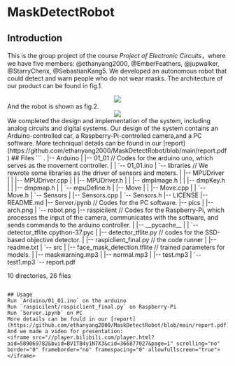 # MaskDetectRobot
## Introduction
This is the group project of the course *Project of Electronic Circuits*，where we have five members: @ethanyang2000, @EmberFeathers, @jupwalker, @StarryChenx, @SebastianKang5. We developed an autonomous robot that could detect and warn people who do not wear masks. The architecture of our product can be found in fig.1.  
<div align=center><img src="[url](https://github.com/ethanyang2000/MaskDetectRobot/blob/main/pics/arch.png)" width="  "></div>
And the robot is shown as fig.2.  
<div align=center><img src="[url](https://github.com/ethanyang2000/MaskDetectRobot/blob/main/pics/robot.png)" width="  "></div>  
We completed the design and implementation of the system, including analog circuits and digital systems. Our design of the system contains an Arduino-controlled car, a Raspberry-Pi-controlled camera,and a PC software. More techniqual details can be found in our [report](https://github.com/ethanyang2000/MaskDetectRobot/blob/main/report.pdf)
## Files
```
.
|-- Arduino
|   |-- 01_01 // Codes for the arduino uno, which serves as the movement controller.
|   |   `-- 01_01.ino
|   `-- libraries // We rewrote some libraries as the driver of sensors and moters.
|       |-- MPUDriver
|       |   |-- MPUDriver.cpp
|       |   |-- MPUDriver.h
|       |   |-- dmpImage.h
|       |   |-- dmpKey.h
|       |   |-- dmpmap.h
|       |   `-- mpuDefine.h
|       |-- Move
|       |   |-- Move.cpp
|       |   `-- Move.h
|       `-- Sensors
|           |-- Sensors.cpp
|           `-- Sensors.h
|-- LICENSE
|-- README.md
|-- Server.ipynb // Codes for the PC software.
|-- pics
|   |-- arch.png
|   `-- robot.png
|-- raspicilent // Codes for the Raspberry-Pi, which processes the input of the camera, communicates with the software, and sends commands to the arduino controller.
|   |-- __pycache__
|   |   `-- detector_tflite.cpython-37.pyc
|   |-- detector_tflite.py // codes for the SSD-based objective detector.
|   |-- raspiclient_final.py // the code runner
|   |-- readme.txt
|   `-- src
|       |-- face_mask_detection.tflite // trained parameters for models.
|       |-- maskwarning.mp3
|       |-- normal.mp3
|       |-- test.mp3
|       `-- test1.mp3
`-- report.pdf

10 directories, 26 files

```

## Usage
Run `Arduino/01_01.ino` on the arduino  
Run `raspicilent/raspiclient_final.py` on Raspberry-Pi  
Run `Server.ipynb` on PC  
More details can be fould in our [report](https://github.com/ethanyang2000/MaskDetectRobot/blob/main/report.pdf)  
And we made a video for presentation:
<iframe src="//player.bilibili.com/player.html?aid=589069782&bvid=BV1TB4y1N7X3&cid=366877027&page=1" scrolling="no" border="0" frameborder="no" framespacing="0" allowfullscreen="true"> </iframe>

